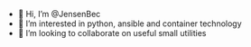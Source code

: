 - 👋 Hi, I’m @JensenBec
- 👀 I’m interested in python, ansible and container technology
- 💞️ I’m looking to collaborate on useful small utilities

<!---
JensenBec/JensenBec is a ✨ special ✨ repository because its `README.md` (this file) appears on your GitHub profile.
You can click the Preview link to take a look at your changes.
--->
